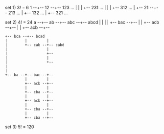 set 1) 
3! = 6
1 --+-- 12 --+-- 123 ...
    |        |
    |        +-- 231 ...
    |        |
    |        +-- 312 ...
    |
    +-- 21 --+-- 213 ...
             |
             +-- 132 ...
             |
             +-- 321 ...

set 2)
4! = 24
a --+-- ab --+-- abc --+-- abcd
    |        |         |
    |        +-- bac --+--
             |         |
             +-- acb --+--
             |         |
             +-- acb --+--
    
    
    
    
    
    
    +-- bca --+-- bcad
    |        |         |
    |        +-- cab --+-- cabd
    |                  |
    |                  +--
    |                  |
    |                  +--
    |
    |
    +-- ba --+-- bac --+--
             |         |
             +-- acb --+--
             |         |
             +-- cba --+--
             |         |
             +-- acb --+--
             |         |
             +-- cba --+--
             |         |
             +-- cba --+--

set 3)
5! = 120